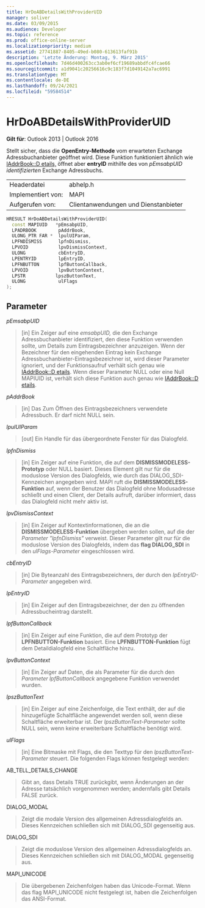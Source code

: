```yaml
---
title: HrDoABDetailsWithProviderUID
manager: soliver
ms.date: 03/09/2015
ms.audience: Developer
ms.topic: reference
ms.prod: office-online-server
ms.localizationpriority: medium
ms.assetid: 27741887-8405-49ed-b080-613613faf91b
description: 'Letzte Änderung: Montag, 9. März 2015'
ms.openlocfilehash: 7d46d400263cc3ab0ef6cf19689abbdfc4fcae66
ms.sourcegitcommit: a1d9041c20256616c9c183f7d1049142a7ac6991
ms.translationtype: MT
ms.contentlocale: de-DE
ms.lasthandoff: 09/24/2021
ms.locfileid: "59584514"
---
```

# <a name="hrdoabdetailswithprovideruid"></a>HrDoABDetailsWithProviderUID

  
  
**Gilt für**: Outlook 2013 | Outlook 2016 
  
Stellt sicher, dass die **OpenEntry-Methode** vom erwarteten Exchange Adressbuchanbieter geöffnet wird. Diese Funktion funktioniert ähnlich wie [IAddrBook::D etails,](iaddrbook-details.md) öffnet aber **entryID** mithilfe des von _pEmsabpUID identifizierten_ Exchange Adressbuchs.
  
|||
|:-----|:-----|
|Headerdatei  <br/> |abhelp.h  <br/> |
|Implementiert von:  <br/> |MAPI  <br/> |
|Aufgerufen von:  <br/> |Clientanwendungen und Dienstanbieter  <br/> |
   
```cpp
HRESULT HrDoABDetailsWithProviderUID(
  const MAPIUID   *pEmsabpUID,
  LPADRBOOK        pAddrBook,
  ULONG_PTR FAR *  lpulUIParam,
  LPFNDISMISS      lpfnDismiss,
  LPVOID           lpvDismissContext,
  ULONG            cbEntryID,
  LPENTRYID        lpEntryID,
  LPFNBUTTON       lpfButtonCallback,
  LPVOID           lpvButtonContext,
  LPSTR           lpszButtonText,
  ULONG            ulFlags
);
```

## <a name="parameters"></a>Parameter

 _pEmsabpUID_
  
> [in] Ein Zeiger auf eine _emsabpUID,_ die den Exchange Adressbuchanbieter identifiziert, den diese Funktion verwenden sollte, um Details zum Eintragsbezeichner anzuzeigen. Wenn der Bezeichner für den eingehenden Eintrag kein Exchange Adressbuchanbieter-Eintragsbezeichner ist, wird dieser Parameter ignoriert, und der Funktionsaufruf verhält sich genau wie [IAddrBook::D etails](iaddrbook-details.md). Wenn dieser Parameter NULL oder eine Null MAPIUID ist, verhält sich diese Funktion auch genau wie [IAddrBook::D etails](iaddrbook-details.md).
    
 _pAddrBook_
  
> [in] Das Zum Öffnen des Eintragsbezeichners verwendete Adressbuch. Er darf nicht NULL sein.
    
 _lpulUIParam_
  
> [out] Ein Handle für das übergeordnete Fenster für das Dialogfeld.
    
 _lpfnDismiss_
  
> [in] Ein Zeiger auf eine Funktion, die auf dem **DISMISSMODELESS-Prototyp** oder NULL basiert. Dieses Element gilt nur für die moduslose Version des Dialogfelds, wie durch das DIALOG_SDI-Kennzeichen angegeben wird. MAPI ruft die **DISMISSMODELESS-Funktion** auf, wenn der Benutzer das Dialogfeld ohne Modusadresse schließt und einen Client, der Details aufruft, darüber informiert, dass das Dialogfeld nicht mehr aktiv ist. 
    
 _lpvDismissContext_
  
> [in] Ein Zeiger auf Kontextinformationen, die an die **DISMISSMODELESS-Funktion** übergeben werden sollen, auf die der  _Parameter "lpfnDismiss"_ verweist. Dieser Parameter gilt nur für die moduslose Version des Dialogfelds, indem das **flag DIALOG_SDI** in den  _ulFlags-Parameter_ eingeschlossen wird. 
    
 _cbEntryID_
  
> [in] Die Byteanzahl des Eintragsbezeichners, der durch den  _lpEntryID-Parameter_ angegeben wird. 
    
 _lpEntryID_
  
> [in] Ein Zeiger auf den Eintragsbezeichner, der den zu öffnenden Adressbucheintrag darstellt.
    
 _lpfButtonCallback_
  
> [in] Ein Zeiger auf eine Funktion, die auf dem Prototyp der **LPFNBUTTON-Funktion** basiert. Eine **LPFNBUTTON-Funktion** fügt dem Detaildialogfeld eine Schaltfläche hinzu. 
    
 _lpvButtonContext_
  
> [in] Ein Zeiger auf Daten, die als Parameter für die durch den  _Parameter lpfButtonCallback_ angegebene Funktion verwendet wurden. 
    
 _lpszButtonText_
  
> [in] Ein Zeiger auf eine Zeichenfolge, die Text enthält, der auf die hinzugefügte Schaltfläche angewendet werden soll, wenn diese Schaltfläche erweiterbar ist. Der  _lpszButtonText-Parameter_ sollte NULL sein, wenn keine erweiterbare Schaltfläche benötigt wird. 
    
 _ulFlags_
  
> [in] Eine Bitmaske mit Flags, die den Texttyp für den  _lpszButtonText-Parameter_ steuert. Die folgenden Flags können festgelegt werden: 
    
AB_TELL_DETAILS_CHANGE
  
> Gibt an, dass Details TRUE zurückgibt, wenn Änderungen an der Adresse tatsächlich vorgenommen werden; andernfalls gibt Details FALSE zurück.
    
DIALOG_MODAL
  
> Zeigt die modale Version des allgemeinen Adressdialogfelds an. Dieses Kennzeichen schließen sich mit DIALOG_SDI gegenseitig aus.
    
DIALOG_SDI
  
> Zeigt die moduslose Version des allgemeinen Adressdialogfelds an. Dieses Kennzeichen schließen sich mit DIALOG_MODAL gegenseitig aus.
    
MAPI_UNICODE
  
> Die übergebenen Zeichenfolgen haben das Unicode-Format. Wenn das flag MAPI_UNICODE nicht festgelegt ist, haben die Zeichenfolgen das ANSI-Format.
    

